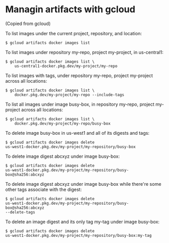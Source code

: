 # Managin artifacts with gcloud

(Copied from gcloud)

To list images under the current project, repository, and location:

    $ gcloud artifacts docker images list

To list images under repository my-repo, project my-project, in
us-central1:

    $ gcloud artifacts docker images list \
        us-central1-docker.pkg.dev/my-project/my-repo

To list images with tags, under repository my-repo, project my-project
across all locations:

    $ gcloud artifacts docker images list \
        docker.pkg.dev/my-project/my-repo --include-tags

To list all images under image busy-box, in repository my-repo, project
my-project across all locations:

    $ gcloud artifacts docker images list \
        docker.pkg.dev/my-project/my-repo/busy-box

To delete image busy-box in us-west1 and all of its digests and tags:

    $ gcloud artifacts docker images delete
    us-west1-docker.pkg.dev/my-project/my-repository/busy-box

To delete image digest abcxyz under image busy-box:

    $ gcloud artifacts docker images delete
    us-west1-docker.pkg.dev/my-project/my-repository/busy-box@sha256:abcxyz

To delete image digest abcxyz under image busy-box while there're some
other tags associate with the digest:

    $ gcloud artifacts docker images delete
    us-west1-docker.pkg.dev/my-project/my-repository/busy-box@sha256:abcxyz
    --delete-tags

To delete an image digest and its only tag my-tag under image busy-box:

    $ gcloud artifacts docker images delete
    us-west1-docker.pkg.dev/my-project/my-repository/busy-box:my-tag